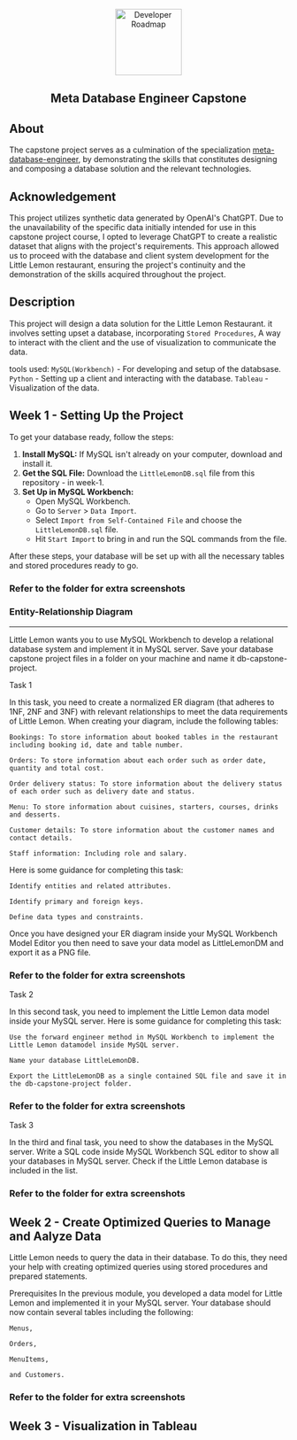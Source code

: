 <p align="center">
    <img src="https://1000logos.net/wp-content/uploads/2021/10/logo-Meta.png" alt="Developer Roadmap" width="120" height="">
  </a>
</p>
  <h2 align="center">Meta Database Engineer Capstone</h2>
</div>

## About 
The capstone project serves as a culmination of the specialization [meta-database-engineer](https://www.coursera.org/professional-certificates/meta-database-engineer#courses), by demonstrating the skills that constitutes designing and composing a database solution and the relevant technologies.

## Acknowledgement  
This project utilizes synthetic data generated by OpenAI's ChatGPT. Due to the unavailability of the specific data initially intended for use in this capstone project course, I opted to leverage ChatGPT to create a realistic dataset that aligns with the project's requirements. This approach allowed us to proceed with the database and client system development for the Little Lemon restaurant, ensuring the project's continuity and the demonstration of the skills acquired throughout the project.

## Description 
This  project will design a data solution for the Little Lemon Restaurant. it involves setting upset a database, incorporating `Stored Procedures`, A way to interact with the client and the use of visualization to communicate the data.

tools used:
`MySQL(Workbench)` - For developing and setup of the databsase.
`Python` - Setting up a client and interacting with the database.
`Tableau` - Visualization of the data.

## Week 1 - Setting Up the Project
To get your database ready, follow the steps:

1. **Install MySQL:** If MySQL isn't already on your computer, download and install it.
2. **Get the SQL File:** Download the `LittleLemonDB.sql` file from this repository - in week-1.
3. **Set Up in MySQL Workbench:**
   - Open MySQL Workbench.
   - Go to `Server` > `Data Import`.
   - Select `Import from Self-Contained File` and choose the `LittleLemonDB.sql` file.
   - Hit `Start Import` to bring in and run the SQL commands from the file.

After these steps, your database will be set up with all the necessary tables and stored procedures ready to go.
### Refer to the folder for extra screenshots

### Entity-Relationship Diagram
---

Little Lemon wants you to use MySQL Workbench to develop a relational database system and implement it in MySQL server. Save your database capstone project files in a folder on your machine and name it db-capstone-project.

Task 1

In this task, you need to create a normalized ER diagram (that adheres to 1NF, 2NF and 3NF) with relevant relationships to meet the data requirements of Little Lemon. When creating your diagram, include the following tables:

    Bookings: To store information about booked tables in the restaurant including booking id, date and table number.

    Orders: To store information about each order such as order date, quantity and total cost.

    Order delivery status: To store information about the delivery status of each order such as delivery date and status.

    Menu: To store information about cuisines, starters, courses, drinks and desserts.

    Customer details: To store information about the customer names and contact details.

    Staff information: Including role and salary.

Here is some guidance for completing this task:

    Identify entities and related attributes. 

    Identify primary and foreign keys.

    Define data types and constraints. 

Once you have designed your ER diagram inside your MySQL Workbench Model Editor you then need to save your data model as LittleLemonDM and export it as a PNG file.
### Refer to the folder for extra screenshots

Task 2

In this second task, you need to implement the Little Lemon data model inside your MySQL server. Here is some guidance for completing this task:

    Use the forward engineer method in MySQL Workbench to implement the Little Lemon datamodel inside MySQL server. 

    Name your database LittleLemonDB. 

    Export the LittleLemonDB as a single contained SQL file and save it in the db-capstone-project folder.
### Refer to the folder for extra screenshots

Task 3

In the third and final task, you need to show the databases in the MySQL server. Write a SQL code inside MySQL Workbench SQL editor to show all your databases in MySQL server. Check if the Little Lemon database is included in the list.
### Refer to the folder for extra screenshots

## Week 2 - Create Optimized Queries to Manage and Aalyze Data

Little Lemon needs to query the data in their database. To do this, they need your help with creating optimized queries using stored procedures and prepared statements.

Prerequisites
In the previous module, you developed a data model for Little Lemon and implemented it in your MySQL server. Your database should now contain several tables including the following:

    Menus, 

    Orders, 

    MenuItems,

    and Customers.
### Refer to the folder for extra screenshots

## Week 3 - Visualization in Tableau
